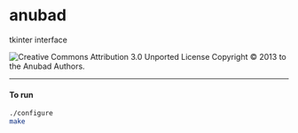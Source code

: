 # anubad

tkinter interface

![Creative Commons Attribution 3.0 Unported License](http://i.creativecommons.org/l/by/3.0/88x31.png)
  Copyright © 2013 to the Anubad Authors.
___

#### To run

```bash
./configure
make
```
